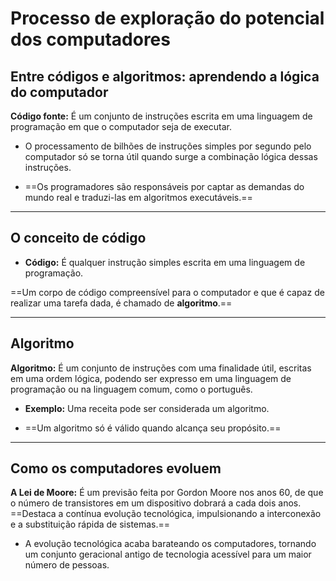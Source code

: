 # **Processo de exploração do potencial dos computadores**

## Entre códigos e algoritmos: aprendendo a lógica do computador

**Código fonte:** É um conjunto de instruções escrita em uma linguagem de programação em que o computador seja de executar.

- O processamento de bilhões de instruções simples por segundo pelo computador só se torna útil quando surge a combinação lógica dessas instruções.

- ==Os programadores são responsáveis por captar as demandas do mundo real e traduzi-las em algoritmos executáveis.==

---
## O conceito de código

- **Código:** É  qualquer instrução simples escrita em uma linguagem de programação.

==Um corpo de código compreensível para o computador e que é capaz de realizar uma tarefa dada, é chamado de **algoritmo**.==

---
## Algoritmo

**Algoritmo:** É um conjunto de instruções com uma finalidade útil, escritas em uma ordem lógica, podendo ser expresso em uma linguagem de programação ou na linguagem comum, como o português.

- **Exemplo:** Uma receita pode ser considerada um algoritmo.

- ==Um algoritmo só é válido quando alcança seu propósito.==

---
## Como os computadores evoluem

**A Lei de Moore:** É um previsão feita por Gordon Moore nos anos 60, de que o número de transistores em um dispositivo dobrará a cada dois anos. ==Destaca a contínua evolução tecnológica, impulsionando a interconexão e a substituição rápida de sistemas.==

- A evolução tecnológica acaba barateando os computadores, tornando um conjunto geracional antigo de tecnologia acessível para um maior número de pessoas.